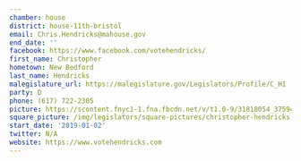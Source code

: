 ```yaml
---
chamber: house
district: house-11th-bristol
email: Chris.Hendricks@mahouse.gov
end_date: ''
facebook: https://www.facebook.com/votehendricks/
first_name: Christopher
hometown: New Bedford
last_name: Hendricks
malegislature_url: https://malegislature.gov/Legislators/Profile/C_H1
party: D
phone: (617) 722-2305
picture: https://scontent.fnyc1-1.fna.fbcdn.net/v/t1.0-9/31818054_375942796256521_567798984383397888_n.png?_nc_cat=101&_nc_ht=scontent.fnyc1-1.fna&oh=cd18e9401161fc89785634c1341a447d&oe=5C976371
square_picture: /img/legislators/square-pictures/christopher-hendricks.png
start_date: '2019-01-02'
twitter: N/A
website: https://www.votehendricks.com
---
```

